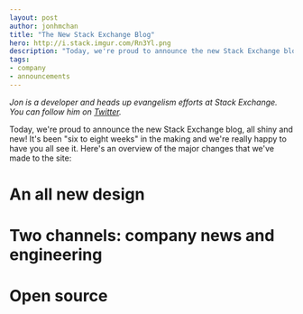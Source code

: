 ```yaml
---
layout: post
author: jonhmchan
title: "The New Stack Exchange Blog"
hero: http://i.stack.imgur.com/Rn3Yl.png
description: "Today, we're proud to announce the new Stack Exchange blog, all shiny and new! It's been "six to eight weeks" in the making and we're really happy to have you all see it. Get a run down of all the new changes we've made!"
tags:
- company
- announcements
---
```


*Jon is a developer and heads up evangelism efforts at Stack Exchange. You can follow him on [Twitter](http://twitter.com/jonhmchan).*

Today, we're proud to announce the new Stack Exchange blog, all shiny and new! It's been "six to eight weeks" in the making and we're really happy to have you all see it. Here's an overview of the major changes that we've made to the site:

# An all new design

# Two channels: company news and engineering

# Open source

